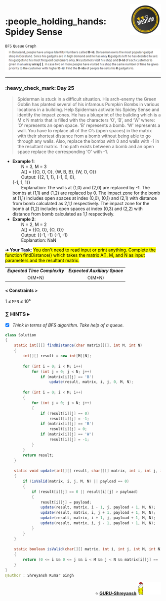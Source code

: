 <img align='right' src="https://github.com/guru-shreyansh/GeeksforGeeks-30-Days-of-Code/blob/main/!DOC!/Medium%233.png" width="100">
<h1>:people_holding_hands: Spidey Sense</h1>

`BFS`
`Queue`
`Graph`
<img align='centre' src="https://github.com/guru-shreyansh/GeeksforGeeks-30-Days-of-Code/blob/main/Day%3C25%3E/D25.png">
________________________________________________________________________________________________________________________________________________________
<h3>:heavy_check_mark: Day 25</h3>
<blockquote>Spiderman is stuck in a difficult situation. His arch-enemy the Green Goblin has planted several of his infamous Pumpkin Bombs in various locations in a building. Help Spiderman activate his Spidey Sense and identify the impact zones. 
He has a blueprint of the building which is a M x N matrix that is filled with the characters ‘O’, ‘B’, and ‘W’ where: 
‘O’ represents an open space.
‘B’ represents a bomb.
‘W’ represents a wall.
You have to replace all of the O’s (open spaces) in the matrix with their shortest distance from a bomb without being able to go through any walls. Also, replace the bombs with 0 and walls with -1 in the resultant matrix. If no path exists between a bomb and an open space replace the corresponding 'O' with -1.</blockquote>

* **Example 1**:<br>
&emsp;&emsp;N = 3, M = 3<br>
&emsp;&emsp;A[] = {{O, O, O}, 
       {W, B, B}, 
       {W, O, O}}<br>
&emsp;&emsp;Output: {{2, 1, 1}, 
         {-1, 0, 0},  
         {-1, 1, 1}}<br>
&emsp;&emsp;Explanation: The walls at (1,0) and (2,0) are replaced by -1. The bombs at (1,1) and (1,2) are replaced by 0. The impact zone for the bomb at (1,1) includes open spaces at index (0,0), (0,1) and (2,1) with distance from bomb calculated as 2,1,1 respectively. The impact zone for the bomb at (1,2) 
includes open spaces at index (0,3) and (2,2) with distance from bomb calculated as 1,1 respectively.<br>
* **Example 2**:<br>
&emsp;&emsp;N = 2, M = 2<br>
&emsp;&emsp;A[] = {{O, O},
       {O, O}}<br>
&emsp;&emsp;Output: {{-1, -1}
         {-1, -1}<br>
&emsp;&emsp;Explanation: NaN<br>

**➔ Your Task**:
<mark>You don't need to read input or print anything. Complete the function findDistance() which takes the matrix A[], M, and N as input parameters and the resultant matrix.</mark>

<table align="center">
      <tr><td><em><b>Expected Time Complexity</td> <td><em><b>Expected Auxiliary Space</td></tr>
      <tr><td align="center">O(M*N)</td> <td align="center">O(M*N)</td></tr>
</table>

#### < Constraints >
1  ≤ ` M*N ` ≤  10⁶<br>

###      ∑ HINTS ▸
- [x] _Think in terms of BFS algorithm. Take help of a queue._
```java
class Solution
{
    static int[][] findDistance(char matrix[][], int M, int N)
    {
        int[][] result = new int[M][N];

        for (int i = 0; i < M; i++)
            for (int j = 0; j < N; j++)
                if (matrix[i][j] == 'B')
                    update(result, matrix, i, j, 0, M, N);

        for (int i = 0; i < M; i++)
        {
            for (int j = 0; j < N; j++)
            {
                if (result[i][j] == 0)
                    result[i][j] = -1;
                if (matrix[i][j] == 'B')
                    result[i][j] = 0;
                if (matrix[i][j] == 'W')
                    result[i][j] = -1;
            }
        }
        return result;
    }

    static void update(int[][] result, char[][] matrix, int i, int j, int payload, int M, int N)
    {
        if (isValid(matrix, i, j, M, N) || payload == 0)
        {
            if (result[i][j] == 0 || result[i][j] > payload)
            {
                result[i][j] = payload;
                update(result, matrix, i - 1, j, payload + 1, M, N);
                update(result, matrix, i, j + 1, payload + 1, M, N);
                update(result, matrix, i + 1, j, payload + 1, M, N);
                update(result, matrix, i, j - 1, payload + 1, M, N);
            }
        }
    }

    static boolean isValid(char[][] matrix, int i, int j, int M, int N)
    {
        return (0 <= i && 0 <= j && i < M && j < N && matrix[i][j] == 'O');
    }
}
@author : Shreyansh Kumar Singh
```
<p align="right"> ⭐️ <a href="https://github.com/GURU-Shreyansh" target="_blank"> <b>GURU-Shreyansh</b></a>
      <img src="https://github.com/guru-shreyansh/GeeksforGeeks-30-Days-of-Code/blob/main/!DOC!/GIF--Pika-Wiggles-aoydQ5HRJUAbm.gif" width="75"> </p>
<!--
#GURU ツ
-->

